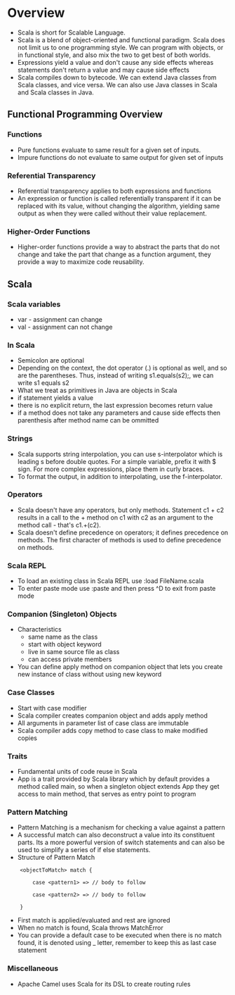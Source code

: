 # Overview
* Scala is short for Scalable Language.
* Scala is a blend of object-oriented and functional paradigm. Scala does not limit us to one programming style. We can program with objects, or in functional style, and also mix the two to get best of both worlds.
* Expressions yield a value and don't cause any side effects whereas statements don't return a value and may cause side effects 
* Scala compiles down to bytecode. We can extend Java classes from Scala classes, and vice versa. We can also use Java classes in Scala and Scala classes in Java.

## Functional Programming Overview

### Functions
* Pure functions evaluate to same result for a given set of inputs. 
* Impure functions do not evaluate to same output for given set of inputs 

  
### Referential Transparency
* Referential transparency applies to both expressions and functions 
* An expression or function is called referentially transparent if it can be replaced with its value, without changing the algorithm, yielding same output as when they were called without their value replacement. 

  
### Higher-Order Functions
* Higher-order functions provide a way to abstract the parts that do not change and take the part that change as a function argument, they provide a way to maximize code reusability. 


## Scala 

### Scala variables 
* var - assignment can change 
* val - assignment can not change 


### In Scala
* Semicolon are optional
* Depending on the context, the dot operator (.) is optional as well, and so are the parentheses. Thus, instead of writing s1.equals(s2);, we can write s1 equals s2
* What we treat as primitives in Java are objects in Scala
* if statement yields a value 
* there is no explicit return, the last expression becomes return value 
* if a method does not take any parameters and cause side effects then parenthesis after method name can be ommitted 


### Strings
* Scala supports string interpolation, you can use s-interpolator which is leading s before double quotes. For a simple variable, prefix it with $ sign. For more complex expressions, place them in curly braces.
* To format the output, in addition to interpolating, use the f-interpolator.


### Operators
* Scala doesn't have any operators, but only methods. Statement c1 + c2 results in a call to the + method on c1 with c2 as an argument to the method call - that's c1.+(c2).
* Scala doesn't define precedence on operators; it defines precedence on methods. The first character of methods is used to define precedence on methods.


### Scala REPL
* To load an existing class in Scala REPL use :load FileName.scala  
* To enter paste mode use :paste and then press ^D to exit from paste mode 


### Companion (Singleton) Objects 
* Characteristics
  * same name as the class 
  * start with object keyword 
  * live in same source file as class 
  * can access private members 
* You can define apply method on companion object that lets you create new instance of class without using new keyword 
  

### Case Classes  
* Start with case modifier 
* Scala compiler creates companion object and adds apply method 
* All arguments in parameter list of case class are immutable  
* Scala compiler adds copy method to case class to make modified copies 


### Traits  
* Fundamental units of code reuse in Scala 
* App is a trait provided by Scala library which by default provides a method called main, so when a singleton object extends App they get access to main method, that serves as entry point to program 


### Pattern Matching  
* Pattern Matching is a mechanism for checking a value against a pattern
* A successful match can also deconstruct a value into its constituent parts. Its a more powerful version of switch statements and can also be used to simplify a series of if else statements. 
* Structure of Pattern Match 
```
    <objectToMatch> match { 

        case <pattern1> => // body to follow 

        case <pattern2> => // body to follow 

    } 
```
* First match is applied/evaluated and rest are ignored 
* When no match is found, Scala throws MatchError 
* You can provide a default case to be executed when there is no match found, it is denoted using _ letter, remember to keep this as last case statement 


### Miscellaneous
* Apache Camel uses Scala for its DSL to create routing rules

